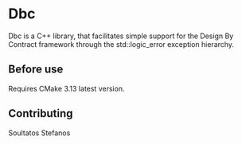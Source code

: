 # Dbc

Dbc is a C++ library, that facilitates simple support for the Design By
Contract framework through the std::logic_error exception hierarchy.


## Before use
Requires CMake 3.13 latest version.

## Contributing

Soultatos Stefanos
